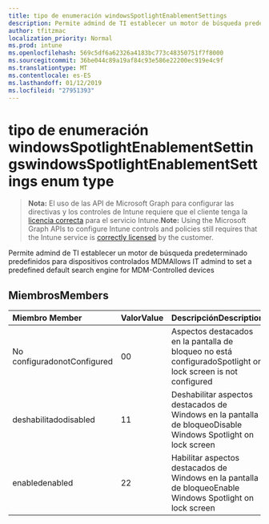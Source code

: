 ```yaml
---
title: tipo de enumeración windowsSpotlightEnablementSettings
description: Permite admind de TI establecer un motor de búsqueda predeterminado predefinidos para dispositivos controlados MDM
author: tfitzmac
localization_priority: Normal
ms.prod: intune
ms.openlocfilehash: 569c5df6a62326a4183bc773c48350751f7f8000
ms.sourcegitcommit: 36be044c89a19af84c93e586e22200ec919e4c9f
ms.translationtype: MT
ms.contentlocale: es-ES
ms.lasthandoff: 01/12/2019
ms.locfileid: "27951393"
---
```

# <a name="windowsspotlightenablementsettings-enum-type"></a><span data-ttu-id="32e61-103">tipo de enumeración windowsSpotlightEnablementSettings</span><span class="sxs-lookup"><span data-stu-id="32e61-103">windowsSpotlightEnablementSettings enum type</span></span>

> <span data-ttu-id="32e61-104">**Nota:** El uso de las API de Microsoft Graph para configurar las directivas y los controles de Intune requiere que el cliente tenga la [licencia correcta](https://go.microsoft.com/fwlink/?linkid=839381) para el servicio Intune.</span><span class="sxs-lookup"><span data-stu-id="32e61-104">**Note:** Using the Microsoft Graph APIs to configure Intune controls and policies still requires that the Intune service is [correctly licensed](https://go.microsoft.com/fwlink/?linkid=839381) by the customer.</span></span>

<span data-ttu-id="32e61-105">Permite admind de TI establecer un motor de búsqueda predeterminado predefinidos para dispositivos controlados MDM</span><span class="sxs-lookup"><span data-stu-id="32e61-105">Allows IT admind to set a predefined default search engine for MDM-Controlled devices</span></span>
## <a name="members"></a><span data-ttu-id="32e61-106">Miembros</span><span class="sxs-lookup"><span data-stu-id="32e61-106">Members</span></span>
|<span data-ttu-id="32e61-107">Miembro	</span><span class="sxs-lookup"><span data-stu-id="32e61-107">Member</span></span>|<span data-ttu-id="32e61-108">Valor</span><span class="sxs-lookup"><span data-stu-id="32e61-108">Value</span></span>|<span data-ttu-id="32e61-109">Descripción</span><span class="sxs-lookup"><span data-stu-id="32e61-109">Description</span></span>|
|:---|:---|:---|
|<span data-ttu-id="32e61-110">No configurado</span><span class="sxs-lookup"><span data-stu-id="32e61-110">notConfigured</span></span>|<span data-ttu-id="32e61-111">0</span><span class="sxs-lookup"><span data-stu-id="32e61-111">0</span></span>|<span data-ttu-id="32e61-112">Aspectos destacados en la pantalla de bloqueo no está configurado</span><span class="sxs-lookup"><span data-stu-id="32e61-112">Spotlight on lock screen is not configured</span></span>|
|<span data-ttu-id="32e61-113">deshabilitado</span><span class="sxs-lookup"><span data-stu-id="32e61-113">disabled</span></span>|<span data-ttu-id="32e61-114">1</span><span class="sxs-lookup"><span data-stu-id="32e61-114">1</span></span>|<span data-ttu-id="32e61-115">Deshabilitar aspectos destacados de Windows en la pantalla de bloqueo</span><span class="sxs-lookup"><span data-stu-id="32e61-115">Disable Windows Spotlight on lock screen</span></span>|
|<span data-ttu-id="32e61-116">enabled</span><span class="sxs-lookup"><span data-stu-id="32e61-116">enabled</span></span>|<span data-ttu-id="32e61-117">2</span><span class="sxs-lookup"><span data-stu-id="32e61-117">2</span></span>|<span data-ttu-id="32e61-118">Habilitar aspectos destacados de Windows en la pantalla de bloqueo</span><span class="sxs-lookup"><span data-stu-id="32e61-118">Enable Windows Spotlight on lock screen</span></span>|



